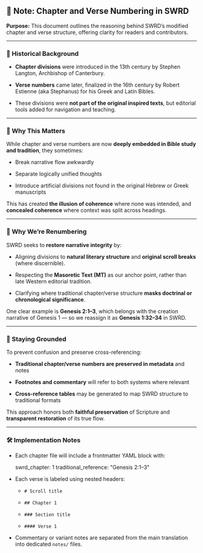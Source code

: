 ## 📜 Note: Chapter and Verse Numbering in SWRD

**Purpose:** This document outlines the reasoning behind SWRD’s modified chapter and verse structure, offering clarity for readers and contributors.

---

### 📆 Historical Background

- **Chapter divisions** were introduced in the 13th century by Stephen Langton, Archbishop of Canterbury.
    
- **Verse numbers** came later, finalized in the 16th century by Robert Estienne (aka Stephanus) for his Greek and Latin Bibles.
    
- These divisions were **not part of the original inspired texts**, but editorial tools added for navigation and teaching.
    

---

### 🧠 Why This Matters

While chapter and verse numbers are now **deeply embedded in Bible study and tradition**, they sometimes:

- Break narrative flow awkwardly
    
- Separate logically unified thoughts
    
- Introduce artificial divisions not found in the original Hebrew or Greek manuscripts
    

This has created **the illusion of coherence** where none was intended, and **concealed coherence** where context was split across headings.

---

### 🔁 Why We’re Renumbering

SWRD seeks to **restore narrative integrity** by:

- Aligning divisions to **natural literary structure** and **original scroll breaks** (where discernible).
    
- Respecting the **Masoretic Text (MT)** as our anchor point, rather than late Western editorial tradition.
    
- Clarifying where traditional chapter/verse structure **masks doctrinal or chronological significance**.
    

One clear example is **Genesis 2:1–3**, which belongs with the creation narrative of Genesis 1 — so we reassign it as **Genesis 1:32–34** in SWRD.

---

### 🧭 Staying Grounded

To prevent confusion and preserve cross-referencing:

- **Traditional chapter/verse numbers are preserved in metadata** and notes
    
- **Footnotes and commentary** will refer to both systems where relevant
    
- **Cross-reference tables** may be generated to map SWRD structure to traditional formats
    

This approach honors both **faithful preservation** of Scripture and **transparent restoration** of its true flow.

---

### 🛠️ Implementation Notes

- Each chapter file will include a frontmatter YAML block with:
    
    swrd_chapter: 1
	traditional_reference: "Genesis 2:1–3"
    
- Each verse is labeled using nested headers:
    
    - `# Scroll title`
		
    - `## Chapter 1`
		
	- `### Section title`
        
    - `#### Verse 1`
        
- Commentary or variant notes are separated from the main translation into dedicated `notes/` files.